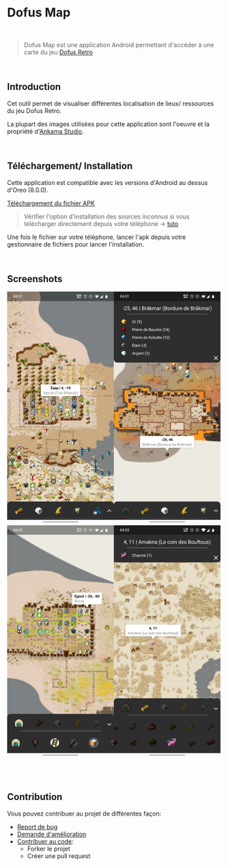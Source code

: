 # Dofus Map

</br>

> Dofus Map est une application Android permettant d'accéder à une carte du jeu [Dofus Retro](https://www.dofus.com/fr/dofus-retro)

</br>

## Introduction

Cet outil permet de visualiser différentes localisation de lieux/ ressources du jeu Dofus Retro.

La plupart des images utilisées pour cette application sont l'oeuvre et la propriété d'[Ankama Studio](https://www.ankama.com/fr).

</br>

## Téléchargement/ Installation

Cette application est compatible avec les versions d'Android au dessus d'Oreo (8.0.0).

[Téléchargement du fichier APK](./readme/dofus-map.apk)

> Vérifier l'option d'installation des sources inconnus si vous télécharger directement depuis votre téléphone -> [tuto](https://www.frandroid.com/comment-faire/tutoriaux/184151_comment-installer-un-fichier-apk-sur-son-terminal-android)

Une fois le fichier sur votre téléphone, lancer l'apk depuis votre gestionnaire de fichiers pour lancer l'installation.

</br>

## Screenshots

<img src="./readme/screen1.jpg" width="250"><img src="./readme/screen2.jpg" width="250"><img src="./readme/screen3.jpg" width="250"><img src="./readme/screen4.jpg" width="250">

</br></br>

## Contribution

Vous pouvez contribuer au projet de différentes façon:

- [Report de bug](https://github.com/AntoineAverlant/DofusMap/issues/new)
- [Demande d'amélioration](https://github.com/AntoineAverlant/DofusMap/issues/new)
- [Contribuer au code](https://github.com/AntoineAverlant/DofusMap/pulls):
  - Forker le projet
  - Créer une pull request
